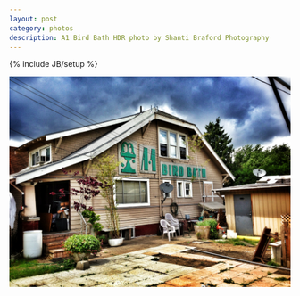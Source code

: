 ```yaml
---
layout: post
category: photos
description: A1 Bird Bath HDR photo by Shanti Braford Photography
---
```

{% include JB/setup %}

<a href="/photos/high_dynamic_range/a1_bird_bath_hdr.jpg" title="A1 Bird Bath HDR"><img src="/photos/high_dynamic_range/a1_bird_bath_hdr.jpg" alt="A1 Bird Bath HDR" /></a>

